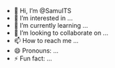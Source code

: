 - 👋 Hi, I’m @SamuITS
- 👀 I’m interested in ...
- 🌱 I’m currently learning ...
- 💞️ I’m looking to collaborate on ...
- 📫 How to reach me ...
- 😄 Pronouns: ...
- ⚡ Fun fact: ...

<!---
SamuITS/SamuITS is a ✨ special ✨ repository because its `README.md` (this file) appears on your GitHub profile.
You can click the Preview link to take a look at your changes.
--->
